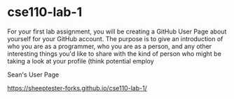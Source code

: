 # cse110-lab-1

For your first lab assignment, you will be creating a GitHub User Page about yourself for your GitHub account. The purpose is to give an introduction of who you are as a programmer, who you are as a person, and any other interesting things you'd like to share with the kind of person who might be taking a look at your profile (think potential employ

Sean's User Page

https://sheeptester-forks.github.io/cse110-lab-1/
